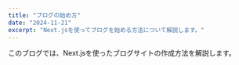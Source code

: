 ```yaml
---
title: "ブログの始め方"
date: "2024-11-21"
excerpt: "Next.jsを使ってブログを始める方法について解説します。"
---
```


このブログでは、Next.jsを使ったブログサイトの作成方法を解説します。
